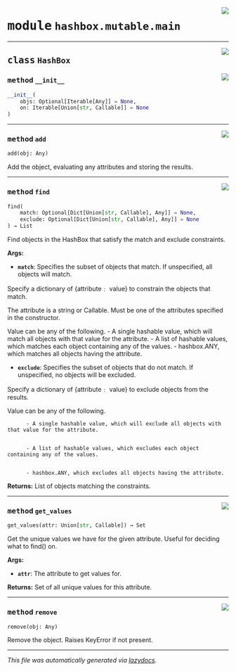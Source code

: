 <!-- markdownlint-disable -->

<a href="../hashbox/mutable/main.py#L0"><img align="right" style="float:right;" src="https://img.shields.io/badge/-source-cccccc?style=flat-square"></a>

# <kbd>module</kbd> `hashbox.mutable.main`






---

<a href="../hashbox/mutable/main.py#L11"><img align="right" style="float:right;" src="https://img.shields.io/badge/-source-cccccc?style=flat-square"></a>

## <kbd>class</kbd> `HashBox`




<a href="../hashbox/mutable/main.py#L12"><img align="right" style="float:right;" src="https://img.shields.io/badge/-source-cccccc?style=flat-square"></a>

### <kbd>method</kbd> `__init__`

```python
__init__(
    objs: Optional[Iterable[Any]] = None,
    on: Iterable[Union[str, Callable]] = None
)
```








---

<a href="../hashbox/mutable/main.py#L134"><img align="right" style="float:right;" src="https://img.shields.io/badge/-source-cccccc?style=flat-square"></a>

### <kbd>method</kbd> `add`

```python
add(obj: Any)
```

Add the object, evaluating any attributes and storing the results. 

---

<a href="../hashbox/mutable/main.py#L32"><img align="right" style="float:right;" src="https://img.shields.io/badge/-source-cccccc?style=flat-square"></a>

### <kbd>method</kbd> `find`

```python
find(
    match: Optional[Dict[Union[str, Callable], Any]] = None,
    exclude: Optional[Dict[Union[str, Callable], Any]] = None
) → List
```

Find objects in the HashBox that satisfy the match and exclude constraints. 



**Args:**
 
 - <b>`match`</b>:  Specifies the subset of objects that match.  If unspecified, all objects will match. 

 Specify a dictionary of {attribute﹕ value} to constrain the objects that match. 

 The attribute is a string or Callable. Must be one of the attributes specified in the constructor. 

 Value can be any of the following. 
          - A single hashable value, which will match all objects with that value for the attribute. 
          - A list of hashable values, which matches each object containing any of the values. 
          - hashbox.ANY, which matches all objects having the attribute.  


 - <b>`exclude`</b>:  Specifies the subset of objects that do not match.  If unspecified, no objects will be excluded. 

 Specify a dictionary of {attribute﹕ value}  to exclude objects from the results. 

 Value can be any of the following. 


          - A single hashable value, which will exclude all objects with that value for the attribute. 


          - A list of hashable values, which excludes each object containing any of the values.  


          - hashbox.ANY, which excludes all objects having the attribute. 



**Returns:**
 List of objects matching the constraints. 

---

<a href="../hashbox/mutable/main.py#L151"><img align="right" style="float:right;" src="https://img.shields.io/badge/-source-cccccc?style=flat-square"></a>

### <kbd>method</kbd> `get_values`

```python
get_values(attr: Union[str, Callable]) → Set
```

Get the unique values we have for the given attribute. Useful for deciding what to find() on. 



**Args:**
 
 - <b>`attr`</b>:  The attribute to get values for. 



**Returns:**
 Set of all unique values for this attribute. 

---

<a href="../hashbox/mutable/main.py#L141"><img align="right" style="float:right;" src="https://img.shields.io/badge/-source-cccccc?style=flat-square"></a>

### <kbd>method</kbd> `remove`

```python
remove(obj: Any)
```

Remove the object. Raises KeyError if not present. 




---

_This file was automatically generated via [lazydocs](https://github.com/ml-tooling/lazydocs)._
